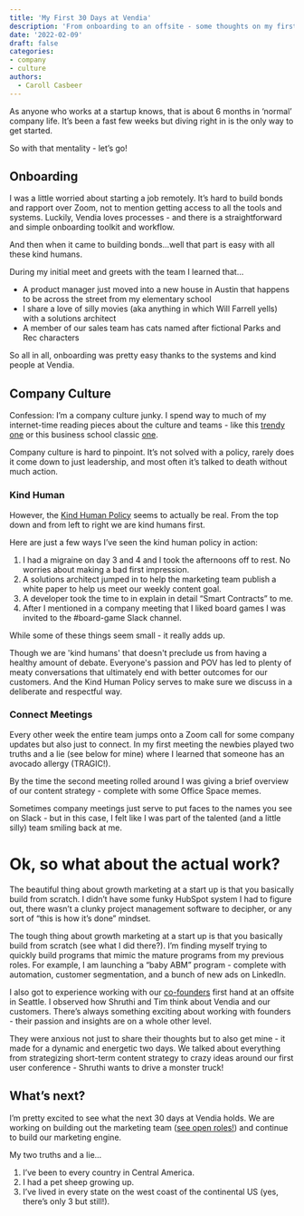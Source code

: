 ```yaml
---
title: 'My First 30 Days at Vendia'
description: 'From onboarding to an offsite - some thoughts on my first 30 days at Vendia'
date: '2022-02-09'
draft: false
categories:
- company
- culture
authors:
  - Caroll Casbeer
---
```


As anyone who works at a startup knows, that is about 6 months in ‘normal’ company life. It’s been a fast few weeks but diving right in is the only way to get started. 

So with that mentality - let’s go!

## Onboarding

I was a little worried about starting a job remotely. It’s hard to build bonds and rapport over Zoom, not to mention getting access to all the tools and systems. Luckily, Vendia loves processes - and there is a straightforward and simple onboarding toolkit and workflow. 

And then when it came to building bonds...well that part is easy with all these kind humans. 

During my initial meet and greets with the team I learned that...

- A product manager just moved into a new house in Austin that happens to be across the street from my elementary school
- I share a love of silly movies (aka anything in which Will Farrell yells) with a solutions architect
- A member of our sales team has cats named after fictional Parks and Rec characters

So all in all, onboarding was pretty easy thanks to the systems and kind people at Vendia.

## **Company Culture**

Confession: I’m a company culture junky. I spend way to much of my internet-time reading pieces about the culture and teams - like this [trendy one](https://www.penguinrandomhouse.com/books/673782/out-of-office-by-charlie-warzel-and-anne-helen-petersen/) or this business school classic [one](https://www.radicalcandor.com/resources/?gclid=Cj0KCQiAgP6PBhDmARIsAPWMq6m-2hfZEJxbGplJ5igWWDWYr_2vEbwi4-oJjUsEH3AFWGV_YWyq81caAuVAEALw_wcB). 

Company culture is hard to pinpoint. It’s not solved with a policy, rarely does it come down to just leadership, and most often it’s talked to death without much action. 

### Kind Human

However, the [Kind Human Policy](https://www.vendia.net/kind-humans) seems to actually be real. From the top down and from left to right we are kind humans first. 

Here are just a few ways I’ve seen the kind human policy in action:

1. I had a migraine on day 3 and 4 and I took the afternoons off to rest. No worries about making a bad first impression.
2. A solutions architect jumped in to help the marketing team publish a white paper to help us meet our weekly content goal.
3. A developer took the time to in explain in detail “Smart Contracts” to me.
4. After I mentioned in a company meeting that I liked board games I was invited to the #board-game Slack channel. 

While some of these things seem small - it really adds up. 

Though we are 'kind humans' that doesn't preclude us from having a healthy amount of debate. Everyone's passion and POV has led to plenty of meaty conversations that ultimately end with better outcomes for our customers. And the Kind Human Policy serves to make sure we discuss in a deliberate and respectful way.

### Connect Meetings

Every other week the entire team jumps onto a Zoom call for some company updates but also just to connect. In my first meeting the newbies played two truths and a lie (see below for mine) where I learned that someone has an avocado allergy (TRAGIC!). 

By the time the second meeting rolled around I was giving a brief overview of our content strategy - complete with some Office Space memes. 

Sometimes company meetings just serve to put faces to the names you see on Slack - but in this case, I felt like I was part of the talented (and a little silly) team smiling back at me. 

# Ok, so what about the actual work?

The beautiful thing about growth marketing at a start up is that you basically build from scratch. I didn’t have some funky HubSpot system I had to figure out, there wasn’t a clunky project management software to decipher, or any sort of “this is how it’s done” mindset. 

The tough thing about growth marketing at a start up is that you basically build from scratch (see what I did there?). I’m finding myself trying to quickly build programs that mimic the mature programs from my previous roles. For example, I am launching a “baby ABM” program - complete with automation, customer segmentation, and a bunch of new ads on LinkedIn. 

I also got to experience working with our [co-founders](https://www.vendia.net/blog/meet-vendias-founders) first hand at an offsite in Seattle. I observed how Shruthi and Tim think about Vendia and our customers. There’s always something exciting about working with founders - their passion and insights are on a whole other level. 

They were anxious not just to share their thoughts but to also get mine - it made for a dynamic and energetic two days. We talked about everything from strategizing short-term content strategy to crazy ideas around our first user conference - Shruthi wants to drive a monster truck!

## What’s next?

I’m pretty excited to see what the next 30 days at Vendia holds. We are working on building out the marketing team ([see open roles!](https://www.vendia.net/careers/sales-and-marketing)) and continue to build our marketing engine. 

My two truths and a lie...

1. I’ve been to every country in Central America.
2. I had a pet sheep growing up.
3. I’ve lived in every state on the west coast of the continental US  (yes, there’s only 3 but still!).

